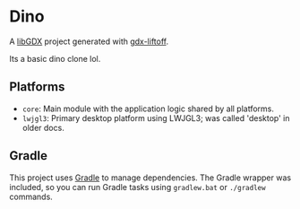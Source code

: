 # Dino

A [libGDX](https://libgdx.com/) project generated with [gdx-liftoff](https://github.com/libgdx/gdx-liftoff).

Its a basic dino clone lol.


## Platforms

- `core`: Main module with the application logic shared by all platforms.
- `lwjgl3`: Primary desktop platform using LWJGL3; was called 'desktop' in older docs.

## Gradle

This project uses [Gradle](https://gradle.org/) to manage dependencies.
The Gradle wrapper was included, so you can run Gradle tasks using `gradlew.bat` or `./gradlew` commands.
